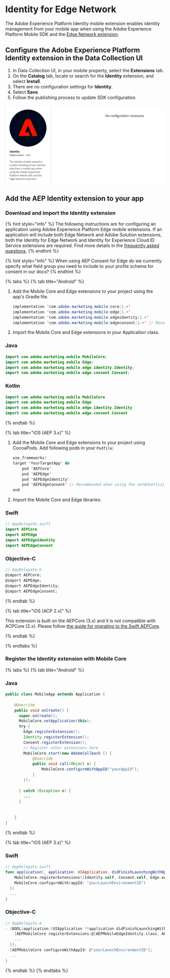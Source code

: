 # Identity for Edge Network

The Adobe Experience Platform Identity mobile extension enables identity management from your mobile app when using the Adobe Experience Platform Mobile SDK and the [Edge Network extension](../experience-platform-extension/).

## Configure the Adobe Experience Platform Identity extension in the Data Collection UI

1. In Data Collection UI, in your mobile property, select the **Extensions** tab.
2. On the **Catalog** tab, locate or search for the **Identity** extension, and select **Install**.
3. There are no configuration settings for **Identity**.
4. Select **Save**.
5. Follow the publishing process to update SDK configuration.

![AEP Identity for Edge Network extension configuration](../../.gitbook/assets/mobile-edge-identity-launch-configuration.png)

## Add the AEP Identity extension to your app

### Download and import the Identity extension

{% hint style="info" %}
The following instructions are for configuring an application using Adobe Experience Platform Edge mobile extensions. If an application will include both Edge Network and Adobe Solution extensions, both the Identity for Edge Network and Identity for Experience Cloud ID Service extensions are required. Find more details in the [frequently asked questions](identity-faq.md).
{% endhint %}

{% hint style="info" %}
When using AEP Consent for Edge do we currently specify what field group you need to include to your profile schema for consent in our docs?
{% endhint %}

{% tabs %}
{% tab title="Android" %}

1. Add the Mobile Core and Edge extensions to your project using the app's Gradle file.

   ```java
   implementation 'com.adobe.marketing.mobile:core:1.+'
   implementation 'com.adobe.marketing.mobile:edge:1.+'
   implementation 'com.adobe.marketing.mobile:edgeidentity:1.+'
   implementation 'com.adobe.marketing.mobile:edgeconsent:1.+' // Recommended when using the setAdvertisingIdentifier API
   ```

2. Import the Mobile Core and Edge extensions in your Application class.

### Java

```java
import com.adobe.marketing.mobile.MobileCore;
import com.adobe.marketing.mobile.Edge;
import com.adobe.marketing.mobile.edge.identity.Identity;
import com.adobe.marketing.mobile.edge.consent.Consent;
```

### Kotlin

```kotlin
import com.adobe.marketing.mobile.MobileCore
import com.adobe.marketing.mobile.Edge
import com.adobe.marketing.mobile.edge.identity.Identity
import com.adobe.marketing.mobile.edge.consent.Consent
```

{% endtab %}

{% tab title="iOS (AEP 3.x)" %}

1. Add the Mobile Core and Edge extensions to your project using CocoaPods. Add following pods in your `Podfile`:

   ```swift
   use_frameworks!
   target 'YourTargetApp' do
       pod 'AEPCore'
       pod 'AEPEdge'
       pod 'AEPEdgeIdentity'
       pod 'AEPEdgeConsent' // Recommended when using the setAdvertisingIdentifier API
   end
   ```

2. Import the Mobile Core and Edge libraries:

### Swift

```swift
// AppDelegate.swift
import AEPCore
import AEPEdge
import AEPEdgeIdentity
import AEPEdgeConsent
```

### Objective-C

```objectivec
// AppDelegate.h
@import AEPCore;
@import AEPEdge;
@import AEPEdgeIdentity;
@import AEPEdgeConsent;
```
{% endtab %}

{% tab title="iOS (ACP 2.x)" %}

This extension is built on the AEPCore (3.x) and it is not compatible with ACPCore (2.x). Please follow [the guide for migrating to the Swift AEPCore](../../resources/migrate-to-swift.md).

{% endtab %}

{% endtabs %}

### Register the Identity extension with Mobile Core

{% tabs %}
{% tab title="Android" %}
### Java

```java
public class MobileApp extends Application {

    @Override
    public void onCreate() {
      super.onCreate();
      MobileCore.setApplication(this);
      try {
        Edge.registerExtension();
        Identity.registerExtension();
        Consent.registerExtension();
        // Register other extensions here
        MobileCore.start(new AdobeCallback () {
            @Override
            public void call(Object o) {
                MobileCore.configureWithAppID("yourAppId");
            }
        });      

      } catch (Exception e) {
        ...
      }


    }
}
```
{% endtab %}

{% tab title="iOS (AEP 3.x)" %}
### Swift

```swift
// AppDelegate.swift
func application(_ application: UIApplication, didFinishLaunchingWithOptions launchOptions: [UIApplication.LaunchOptionsKey: Any]?) -> Bool {
    MobileCore.registerExtensions([Identity.self, Consent.self, Edge.self], {
    MobileCore.configureWith(appId: "yourLaunchEnvironmentID")
  })
  ...
}
```

### Objective-C

```objectivec
// AppDelegate.m
- (BOOL)application:(UIApplication *)application didFinishLaunchingWithOptions:(NSDictionary *)launchOptions {
    [AEPMobileCore registerExtensions:@[AEPMobileEdgeIdentity.class, AEPMobileEdgeConsent.class, AEPMobileEdge.class] completion:^{
    ...
  }];
  [AEPMobileCore configureWithAppId: @"yourLaunchEnvironmentID"];
  ...
}
```
{% endtab %}
{% endtabs %}
